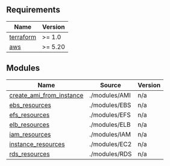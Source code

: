 ## Requirements

| Name | Version |
|------|---------|
| <a name="requirement_terraform"></a> [terraform](#requirement\_terraform) | >= 1.0 |
| <a name="requirement_aws"></a> [aws](#requirement\_aws) | >= 5.20 |


## Modules

| Name | Source | Version |
|------|--------|---------|
| <a name="module_create_ami_from_instance"></a> [create\_ami\_from\_instance](#module\_create\_ami\_from\_instance) | ./modules/AMI | n/a |
| <a name="module_ebs_resources"></a> [ebs\_resources](#module\_ebs\_resources) | ./modules/EBS | n/a |
| <a name="module_efs_resources"></a> [efs\_resources](#module\_efs\_resources) | ./modules/EFS | n/a |
| <a name="module_elb_resources"></a> [elb\_resources](#module\_elb\_resources) | ./modules/ELB | n/a |
| <a name="module_iam_resources"></a> [iam\_resources](#module\_iam\_resources) | ./modules/IAM | n/a |
| <a name="module_instance_resources"></a> [instance\_resources](#module\_instance\_resources) | ./modules/EC2 | n/a |
| <a name="module_rds_resources"></a> [rds\_resources](#module\_rds\_resources) | ./modules/RDS | n/a |

